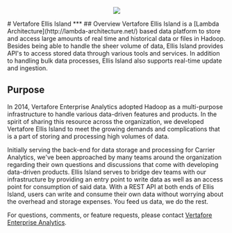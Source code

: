 <p align="center"><img src=http://i.imgur.com/4Eqd4k7.png?1></p>
# Vertafore Ellis Island
***
## Overview
Vertafore Ellis Island is a [Lambda Architecture](http://lambda-architecture.net/) based data platform to store and access large amounts of real time and historical data or files in Hadoop.  Besides being able to handle the sheer volume of data, Ellis Island provides API's to access stored data through various tools and services.  In addition to handling bulk data processes, Ellis Island also supports real-time update and ingestion.

## Purpose
In 2014, Vertafore Enterprise Analytics adopted Hadoop as a multi-purpose infrastructure to handle various data-driven features and products.  In the spirit of sharing this resource across the organization, we developed Vertafore Ellis Island to meet the growing demands and complications that is a part of storing and processing high volumes of data.

Initially serving the back-end for data storage and processing for Carrier Analytics, we've been approached by many teams around the organization regarding their own questions and discussions that come with developing data-driven products.  Ellis Island serves to bridge dev teams with our infrastructure by providing an entry point to write data as well as an access point for consumption of said data.  With a REST API at both ends of Ellis Island, users can write and consume their own data without worrying about the overhead and storage expenses.  You feed us data, we do the rest.

For questions, comments, or feature requests, please contact [Vertafore Enterprise Analytics](mailto:Vertafore-AnalyticsTeam@vertafore.com).